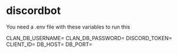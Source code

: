 # discordbot

You need a .env file with these variables to run this 

CLAN_DB_USERNAME=
CLAN_DB_PASSWORD=
DISCORD_TOKEN=
CLIENT_ID=
DB_HOST=
DB_PORT=